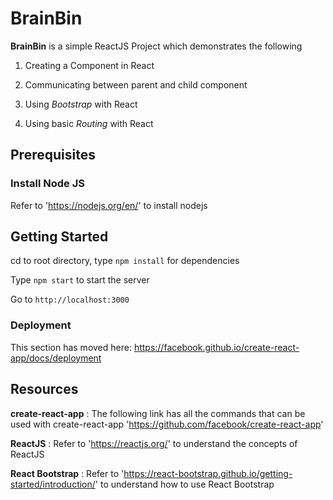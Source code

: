 # BrainBin
**BrainBin** is a simple ReactJS Project which demonstrates the following

1. Creating a Component in React

2. Communicating between parent and child component

3. Using *Bootstrap* with React

4. Using basic *Routing* with React


## Prerequisites

### Install Node JS
Refer to 'https://nodejs.org/en/' to install nodejs

## Getting Started

cd to root directory, type ```npm install``` for dependencies

Type ``` npm start ``` to start the server

Go to ```http://localhost:3000```



### Deployment
This section has moved here: https://facebook.github.io/create-react-app/docs/deployment


## Resources

**create-react-app** : The following link has all the commands that can be used with create-react-app       'https://github.com/facebook/create-react-app'

**ReactJS** : Refer to 'https://reactjs.org/' to understand the concepts of ReactJS

**React Bootstrap** : Refer to 'https://react-bootstrap.github.io/getting-started/introduction/' to understand how to use React Bootstrap
